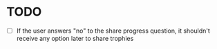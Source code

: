 # TODO

- [ ] If the user answers "no" to the share progress question, it shouldn't receive any option later to share trophies
